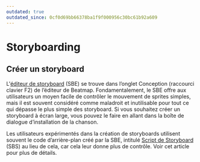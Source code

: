 ```yaml
---
outdated: true
outdated_since: 0cf0d69bb66378ba1f9f000956c30bc61b92a609
---
```


# Storyboarding

<!-- Ceci est un bout. S'il te plait écris comme Beatmapping si possible. -->

<!-- Deux liens importants sont wiki/Beatmap_Editor/Design (visuel) et wiki/Storyboard_Scripting (codage manuel fait par KJ) -->

<!-- Mettez un avis pour l'outil SGL ou tout ce que vous trouvez ici comme lien vers un autre moyen -->

## Créer un storyboard

L'[éditeur de storyboard](/wiki/Storyboard_Editor) (SBE) se trouve dans l’onglet Conception (raccourci clavier F2) de l’éditeur de Beatmap. Fondamentalement, le SBE offre aux utilisateurs un moyen facile de contrôler le mouvement de sprites simples, mais il est souvent considéré comme maladroit et inutilisable pour tout ce qui dépasse le plus simple des storyboard. Si vous souhaitez créer un storyboard à écran large, vous pouvez le faire en allant dans la boîte de dialogue d’installation de la chanson.

Les utilisateurs expérimentés dans la création de storyboards utilisent souvent le code d’arrière-plan créé par la SBE, intitulé [Script de Storyboard](/wiki/Storyboard_Scripting) (SBS) au lieu de cela, car cela leur donne plus de contrôle. Voir cet article pour plus de détails.
